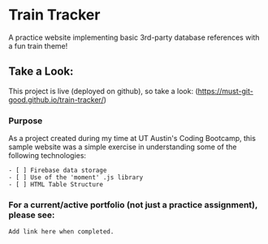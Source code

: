 # Train Tracker
A practice website implementing basic 3rd-party database references with a fun train theme!

## Take a Look: 

This project is live (deployed on github), so take a look:
  (https://must-git-good.github.io/train-tracker/)

### Purpose

As a project created during my time at UT Austin's Coding Bootcamp, this sample website was a simple exercise in understanding some of the following technologies:

```
- [ ] Firebase data storage
- [ ] Use of the 'moment' .js library
- [ ] HTML Table Structure

```

### For a current/active portfolio (not just a practice assignment), please see:

```
Add link here when completed.
```


